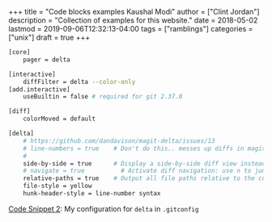 +++
title = "Code blocks examples Kaushal Modi"
author = ["Clint Jordan"]
description = "Collection of examples for this website."
date = 2018-05-02
lastmod = 2019-09-06T12:32:13-04:00
tags = ["ramblings"]
categories = ["unix"]
draft = true
+++

<a id="code-snippet--delta-gitconfig"></a>
```bash
[core]
    pager = delta

[interactive]
    diffFilter = delta --color-only
[add.interactive]
    useBuiltin = false # required for git 2.37.0

[diff]
    colorMoved = default

[delta]
    # https://github.com/dandavison/magit-delta/issues/13
    # line-numbers = true    # Don't do this.. messes up diffs in magit
    #
    side-by-side = true      # Display a side-by-side diff view instead of the traditional view
    # navigate = true          # Activate diff navigation: use n to jump forwards and N to jump backwards
    relative-paths = true    # Output all file paths relative to the current directory
    file-style = yellow
    hunk-header-style = line-number syntax
```
<div class="src-block-caption">
  <span class="src-block-number"><a href="#code-snippet--delta-gitconfig">Code Snippet 2</a>:</span>
  My configuration for <code>delta</code> in <code>.gitconfig</code>
</div>

